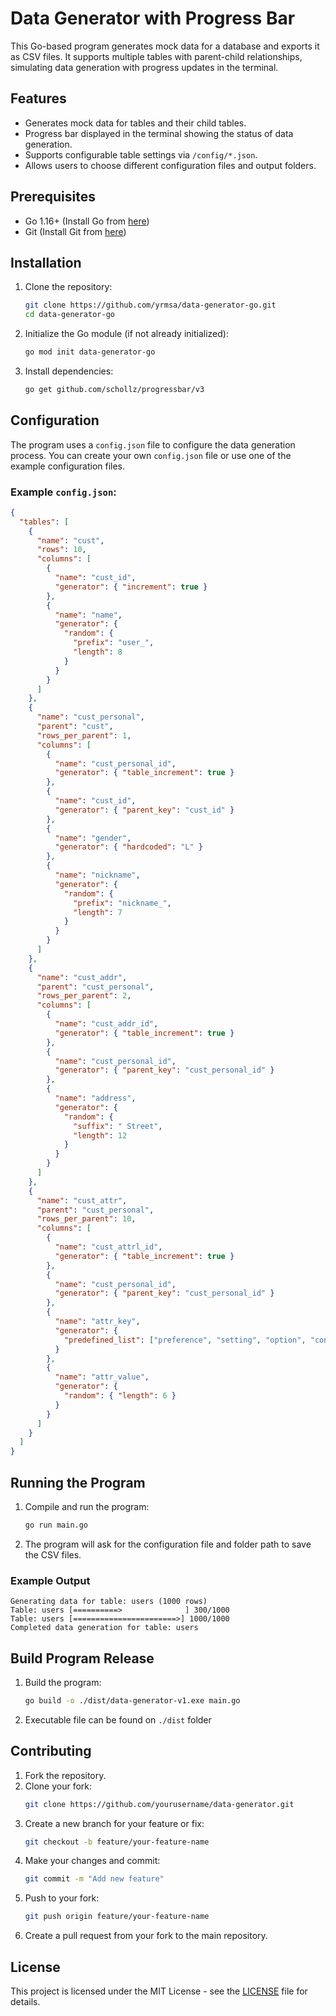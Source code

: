 # Data Generator with Progress Bar

This Go-based program generates mock data for a database and exports it as CSV files. It supports multiple tables with parent-child relationships, simulating data generation with progress updates in the terminal.

## Features
- Generates mock data for tables and their child tables.
- Progress bar displayed in the terminal showing the status of data generation.
- Supports configurable table settings via `/config/*.json`.
- Allows users to choose different configuration files and output folders.

## Prerequisites

- Go 1.16+ (Install Go from [here](https://golang.org/dl/))
- Git (Install Git from [here](https://git-scm.com/))

## Installation

1. Clone the repository:
   ```bash
   git clone https://github.com/yrmsa/data-generator-go.git
   cd data-generator-go
   ```

2. Initialize the Go module (if not already initialized):
   ```bash
   go mod init data-generator-go
   ```

3. Install dependencies:
   ```bash
   go get github.com/schollz/progressbar/v3
   ```

## Configuration

The program uses a `config.json` file to configure the data generation process. You can create your own `config.json` file or use one of the example configuration files.

### Example `config.json`:
```json
{
  "tables": [
    {
      "name": "cust",
      "rows": 10,
      "columns": [
        {
          "name": "cust_id",
          "generator": { "increment": true }
        },
        {
          "name": "name",
          "generator": {
            "random": {
              "prefix": "user_",
              "length": 8
            }
          }
        }
      ]
    },
    {
      "name": "cust_personal",
      "parent": "cust",
      "rows_per_parent": 1,
      "columns": [
        {
          "name": "cust_personal_id",
          "generator": { "table_increment": true }
        },
        {
          "name": "cust_id",
          "generator": { "parent_key": "cust_id" }
        },
        {
          "name": "gender",
          "generator": { "hardcoded": "L" }
        },
        {
          "name": "nickname",
          "generator": {
            "random": { 
              "prefix": "nickname_",
              "length": 7
            }
          }
        }
      ]
    },
    {
      "name": "cust_addr",
      "parent": "cust_personal",
      "rows_per_parent": 2,
      "columns": [
        {
          "name": "cust_addr_id",
          "generator": { "table_increment": true }
        },
        {
          "name": "cust_personal_id",
          "generator": { "parent_key": "cust_personal_id" }
        },
        {
          "name": "address",
          "generator": {
            "random": {
              "suffix": " Street",
              "length": 12
            }
          }
        }
      ]
    },
    {
      "name": "cust_attr",
      "parent": "cust_personal",
      "rows_per_parent": 10,
      "columns": [
        {
          "name": "cust_attrl_id",
          "generator": { "table_increment": true }
        },
        {
          "name": "cust_personal_id",
          "generator": { "parent_key": "cust_personal_id" }
        },
        {
          "name": "attr_key",
          "generator": { 
            "predefined_list": ["preference", "setting", "option", "config"]
          }
        },
        {
          "name": "attr_value",
          "generator": {
            "random": { "length": 6 }
          }
        }
      ]
    }
  ]
}
```

## Running the Program

1. Compile and run the program:
   ```bash
   go run main.go
   ```

2. The program will ask for the configuration file and folder path to save the CSV files.

### Example Output
```plaintext
Generating data for table: users (1000 rows)
Table: users [==========>              ] 300/1000
Table: users [=======================>] 1000/1000
Completed data generation for table: users
```

## Build Program Release
1. Build the program:
   ```bash
   go build -o ./dist/data-generator-v1.exe main.go
   ```
2. Executable file can be found on `./dist` folder

## Contributing

1. Fork the repository.
2. Clone your fork:
   ```bash
   git clone https://github.com/yourusername/data-generator.git
   ```
3. Create a new branch for your feature or fix:
   ```bash
   git checkout -b feature/your-feature-name
   ```
4. Make your changes and commit:
   ```bash
   git commit -m "Add new feature"
   ```
5. Push to your fork:
   ```bash
   git push origin feature/your-feature-name
   ```
6. Create a pull request from your fork to the main repository.

## License

This project is licensed under the MIT License - see the [LICENSE](LICENSE) file for details.
